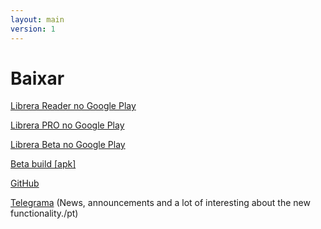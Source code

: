 ```yaml
---
layout: main
version: 1
---
```

# Baixar

[Librera Reader no Google Play](https://play.google.com/store/apps/details?id=com.foobnix.pdf.reader/pt)

[Librera PRO no Google Play](https://play.google.com/store/apps/details?id=com.foobnix.pro.pdf.reader/pt)

[Librera Beta no Google Play](https://play.google.com/apps/testing/com.foobnix.pdf.reader/pt)


[Beta build [apk]](http://beta.librera.mobi/pt)

[GitHub](https://github.com/foobnix/LibreraReader/pt)

[Telegrama](https://t.me/LibreraReader/pt) (News, announcements and a lot of interesting about the new functionality./pt)

